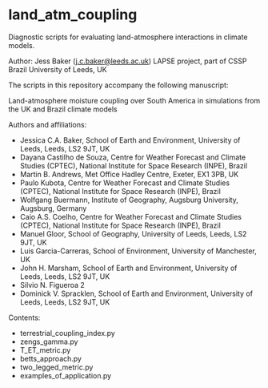 # land_atm_coupling
Diagnostic scripts for evaluating land-atmosphere interactions in climate models.

Author: Jess Baker (j.c.baker@leeds.ac.uk)
LAPSE project, part of CSSP Brazil
University of Leeds, UK

The scripts in this repository accompany the following manuscript:

Land-atmosphere moisture coupling over South America in simulations from the UK and Brazil climate models

Authors and affiliations:
- Jessica C.A. Baker, School of Earth and Environment, University of Leeds, Leeds, LS2 9JT, UK
- Dayana Castilho de Souza, Centre for Weather Forecast and Climate Studies (CPTEC), National Institute for Space Research (INPE), Brazil
- Martin B. Andrews, Met Office Hadley Centre, Exeter, EX1 3PB, UK
- Paulo Kubota, Centre for Weather Forecast and Climate Studies (CPTEC), National Institute for Space Research (INPE), Brazil
- Wolfgang Buermann, Institute of Geography, Augsburg University, Augsburg, Germany
- Caio A.S. Coelho, Centre for Weather Forecast and Climate Studies (CPTEC), National Institute for Space Research (INPE), Brazil
- Manuel Gloor, School of Geography, University of Leeds, Leeds, LS2 9JT, UK
- Luis Garcia-Carreras, School of Environment, University of Manchester, UK
- John H. Marsham, School of Earth and Environment, University of Leeds, Leeds, LS2 9JT, UK
- Silvio N. Figueroa 2
- Dominick V. Spracklen, School of Earth and Environment, University of Leeds, Leeds, LS2 9JT, UK

Contents:
- terrestrial_coupling_index.py
- zengs_gamma.py
- T_ET_metric.py
- betts_approach.py
- two_legged_metric.py
- examples_of_application.py
